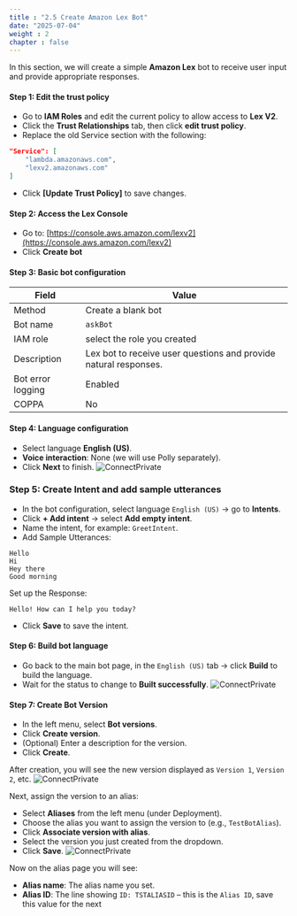 ```yaml
---
title : "2.5 Create Amazon Lex Bot"
date: "2025-07-04" 
weight : 2
chapter : false
---
```

In this section, we will create a simple **Amazon Lex** bot to receive user input and provide appropriate responses.

#### Step 1: Edit the trust policy

- Go to **IAM Roles** and edit the current policy to allow access to **Lex V2**.
- Click the **Trust Relationships** tab, then click **edit trust policy**.
- Replace the old Service section with the following:
```json
"Service": [
    "lambda.amazonaws.com",
    "lexv2.amazonaws.com"
]
```
- Click **[Update Trust Policy]** to save changes.

#### Step 2: Access the Lex Console

- Go to: [https://console.aws.amazon.com/lexv2](https://console.aws.amazon.com/lexv2)
- Click **Create bot**

#### Step 3: Basic bot configuration

| Field | Value |
|---|---|
| Method | Create a blank bot |
| Bot name | `askBot` |
| IAM role | select the role you created |
| Description | Lex bot to receive user questions and provide natural responses. |
| Bot error logging | Enabled |
| COPPA | No |

#### Step 4: Language configuration

- Select language **English (US)**.
- **Voice interaction**: None (we will use Polly separately).
- Click **Next** to finish.
![ConnectPrivate](/lexbot/images/2.pre/2.5.Lex/25lexdone.png) 

### Step 5: Create Intent and add sample utterances

* In the bot configuration, select language `English (US)` → go to **Intents**.
* Click **+ Add intent** → select **Add empty intent**.
* Name the intent, for example: `GreetIntent`.
* Add Sample Utterances:

```
Hello
Hi
Hey there
Good morning
```

Set up the Response:
```
Hello! How can I help you today?
```

* Click **Save** to save the intent.

#### Step 6: Build bot language

* Go back to the main bot page, in the `English (US)` tab → click **Build** to build the language.
* Wait for the status to change to **Built successfully**.
![ConnectPrivate](/lexbot/images/2.pre/2.5.Lex/25en.png) 

#### Step 7: Create Bot Version
- In the left menu, select **Bot versions**.
- Click **Create version**.
- (Optional) Enter a description for the version.
- Click **Create**.

After creation, you will see the new version displayed as `Version 1`, `Version 2`, etc.
![ConnectPrivate](/lexbot/images/2.pre/2.5.Lex/25ver.png) 

Next, assign the version to an alias:
- Select **Aliases** from the left menu (under Deployment).
- Choose the alias you want to assign the version to (e.g., `TestBotAlias`).
- Click **Associate version with alias**.
- Select the version you just created from the dropdown.
- Click **Save**.
![ConnectPrivate](/lexbot/images/2.pre/2.5.Lex/25alias.png) 

Now on the alias page you will see:
- **Alias name**: The alias name you set.
- **Alias ID**: The line showing `ID: TSTALIASID` – this is the `Alias ID`, save this value for the next